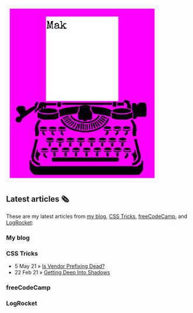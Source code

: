 ![quote](img/quote.gif)

## Latest articles 🗞️

These are my latest articles from [my blog](https://roboleary.net/blog), [CSS Tricks](https://css-tricks.com/author/robjoeol/), [freeCodeCamp](https://www.freecodecamp.org/news/author/rob/), and [LogRocket](https://blog.logrocket.com/author/rob-oleary/):

### My blog

<!-- BLOG:START -->
<!-- BLOG:END -->

### CSS Tricks

- 5 May 21 » [Is Vendor Prefixing Dead?](https://css-tricks.com/is-vendor-prefixing-dead/)
- 22 Feb 21 » [Getting Deep Into Shadows](https://css-tricks.com/getting-deep-into-shadows/)

### freeCodeCamp

<!-- FCC:START -->
<!-- FCC:END -->

### LogRocket

<!-- LOG:START -->
<!-- LOG:END -->
